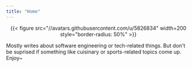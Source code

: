 ```yaml
---
title: "Home"
---
```


<center>{{< figure src="//avatars.githubusercontent.com/u/5826834" width=200 style="border-radius: 50%" >}}</center>

Mostly writes about software engineering or tech-related things. But don't be suprised
if something like cuisinary or sports-related topics come up. Enjoy~  
